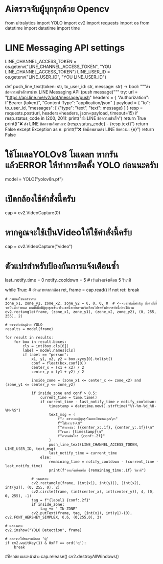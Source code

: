 # Aiตรวจจับผู้บุกรุกด้วย Opencv
from ultralytics import YOLO
import cv2
import requests
import os
from datetime import datetime
import time


# LINE Messaging API settings

LINE_CHANNEL_ACCESS_TOKEN = os.getenv("LINE_CHANNEL_ACCESS_TOKEN", "YOU LINE_CHANNEL_ACCESS_TOKEN")
LINE_USER_ID = os.getenv("LINE_USER_ID", "YOU LINE_USER_ID")

def push_line_text(token: str, to_user_id: str, message: str) -> bool:
    """ส่งข้อความตัวอักษรผ่าน LINE Messaging API (push message)"""
    try:
        url = "https://api.line.me/v2/bot/message/push"
        headers = {
            "Authorization": f"Bearer {token}",
            "Content-Type": "application/json"
        }
        payload = {
            "to": to_user_id,
            "messages": [
                {"type": "text", "text": message}
            ]
        }
        resp = requests.post(url, headers=headers, json=payload, timeout=15)
        if resp.status_code in (200, 201):
            print("ส่ง LINE ข้อความสำเร็จ")
            return True
        print(f"❌ ส่ง LINE ข้อความล้มเหลว: {resp.status_code} - {resp.text}")
        return False
    except Exception as e:
        print(f"❌ ข้อผิดพลาดส่ง LINE ข้อความ: {e}")
        return False

# ใช้โมเดลYOLOv8 โมเดลn หากรันแล้วERROR ให้ทำการติดตั้ง YOLO ก่อนนะครับ
model = YOLO("yolov8n.pt")

# เปิดกล้องใช้คำสั่งนี้ครับ
cap = cv2.VideoCapture(0)

# หากคูณจะใช้เป็นVideoให้ใช้คำสั่งนี้ครับ
cap = cv2.VideoCapture("video") 

# ตัวแปรสำหรับป้องกันการแจ้งเตือนซ้ำ
last_notify_time = 0
notify_cooldown = 5  # เว้นช่วงแจ้งเตือน 5 วินาที

while True:
    # อ่านภาพจากกล้อง
    ret, frame = cap.read()
    if not ret:
        break

    # กำหนดโซนตรวจจับ
    zone_x1, zone_y1, zone_x2, zone_y2 = 0, 0, 0, 0  # <--บรรทัดนี้คำสัญ ซึ่งคำสั่งนี้จะเป็นตัวกำหนด เขตที่เมื่อมีผู้บุกรุกเข้ามาในเขตนี้จะทำการแจ้งเตือนโปรดตั้งค่าบรรทัดนี้ก่อนใช้งาน
    cv2.rectangle(frame, (zone_x1, zone_y1), (zone_x2, zone_y2), (0, 255, 255), 2)

    # ตรวจจับวัตถุด้วย YOLO
    results = model(frame)

    for result in results:
        for box in result.boxes:
            cls = int(box.cls[0])
            label = model.names[cls]
            if label == "person":
                x1, y1, x2, y2 = box.xyxy[0].tolist()
                conf = float(box.conf[0])
                center_x = (x1 + x2) / 2
                center_y = (y1 + y2) / 2

                inside_zone = (zone_x1 <= center_x <= zone_x2) and (zone_y1 <= center_y <= zone_y2)

                if inside_zone and conf > 0.5:
                    current_time = time.time()
                    if current_time - last_notify_time > notify_cooldown:
                        timestamp = datetime.now().strftime("%Y-%m-%d_%H-%M-%S")
                        text_msg = (
                            f"⚠️ ตรวจพบผู้บุกรุกในเขตบ้านของคุณ\n"
                            f"โปรดระวัง\n"
                            f"ตำแหน่ง: ({center_x:.1f}, {center_y:.1f})\n"
                            f"เวลา: {timestamp}\n"
                            f"ความมั่นใจ: {conf:.2f}"
                        )
                        push_line_text(LINE_CHANNEL_ACCESS_TOKEN, LINE_USER_ID, text_msg)
                        last_notify_time = current_time
                    else:
                        remaining_time = notify_cooldown - (current_time - last_notify_time)
                        print(f"รอแจ้งเตือนอีก {remaining_time:.1f} วินาที")

                # วาดกรอบ
                cv2.rectangle(frame, (int(x1), int(y1)), (int(x2), int(y2)), (0, 255, 0), 2)
                cv2.circle(frame, (int(center_x), int(center_y)), 4, (0, 0, 255), -1)
                tag = f"{label} {conf:.2f}"
                if inside_zone:
                    tag += " IN-ZONE"
                cv2.putText(frame, tag, (int(x1), int(y1)-10), cv2.FONT_HERSHEY_SIMPLEX, 0.6, (0,255,0), 2)

    # แสดงภาพ
    cv2.imshow("YOLO Detection", frame)

    # ออกจากโปรแกรมถ้ากด 'q'
    if cv2.waitKey(1) & 0xFF == ord('q'):
        break

#ปิดกล้องและหน้าต่าง
cap.release()
cv2.destroyAllWindows()
